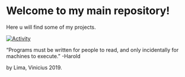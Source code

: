# Welcome to my main repository!
Here u will find some of my projects.

[![Activity](https://img.shields.io/github/commit-activity/m/ViniciusLimaFernandes/Main?style=plastic)](https://github.com/ViniciusLimaFernandes/Main)

“Programs must be written for people to read, and only incidentally for machines to execute.” -Harold

by Lima, Vinicius 2019.
